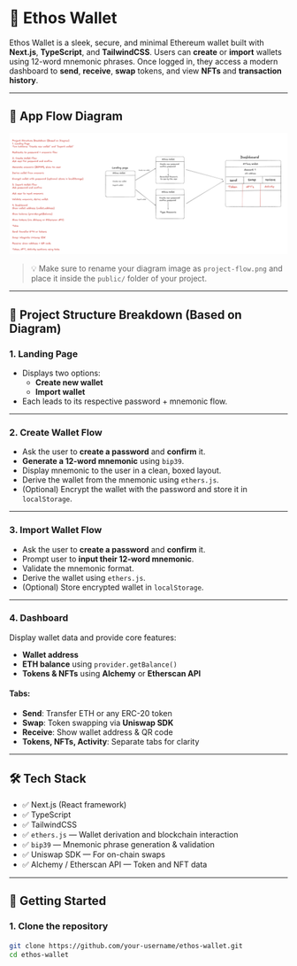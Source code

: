 # 🦊 Ethos Wallet

Ethos Wallet is a sleek, secure, and minimal Ethereum wallet built with **Next.js**, **TypeScript**, and **TailwindCSS**. Users can **create** or **import** wallets using 12-word mnemonic phrases. Once logged in, they access a modern dashboard to **send**, **receive**, **swap** tokens, and view **NFTs** and **transaction history**.

---

## 📸 App Flow Diagram

![Project Flow](image.png)

> 💡 Make sure to rename your diagram image as `project-flow.png` and place it inside the `public/` folder of your project.

---

## 🧱 Project Structure Breakdown (Based on Diagram)

### 1. Landing Page

- Displays two options:
  - **Create new wallet**
  - **Import wallet**
- Each leads to its respective password + mnemonic flow.

---

### 2. Create Wallet Flow

- Ask the user to **create a password** and **confirm** it.
- **Generate a 12-word mnemonic** using `bip39`.
- Display mnemonic to the user in a clean, boxed layout.
- Derive the wallet from the mnemonic using `ethers.js`.
- (Optional) Encrypt the wallet with the password and store it in `localStorage`.

---

### 3. Import Wallet Flow

- Ask the user to **create a password** and **confirm** it.
- Prompt user to **input their 12-word mnemonic**.
- Validate the mnemonic format.
- Derive the wallet using `ethers.js`.
- (Optional) Store encrypted wallet in `localStorage`.

---

### 4. Dashboard

Display wallet data and provide core features:

- **Wallet address**
- **ETH balance** using `provider.getBalance()`
- **Tokens & NFTs** using **Alchemy** or **Etherscan API**

#### Tabs:
- **Send**: Transfer ETH or any ERC-20 token
- **Swap**: Token swapping via **Uniswap SDK**
- **Receive**: Show wallet address & QR code
- **Tokens, NFTs, Activity**: Separate tabs for clarity

---

## 🛠 Tech Stack

- ✅ Next.js (React framework)
- ✅ TypeScript
- ✅ TailwindCSS
- ✅ `ethers.js` — Wallet derivation and blockchain interaction
- ✅ `bip39` — Mnemonic phrase generation & validation
- ✅ Uniswap SDK — For on-chain swaps
- ✅ Alchemy / Etherscan API — Token and NFT data

---

## 🚀 Getting Started

### 1. Clone the repository

```bash
git clone https://github.com/your-username/ethos-wallet.git
cd ethos-wallet


